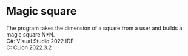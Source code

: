# Magic square
The program takes the dimension of a square from a user and builds a magic square N*N.  
C#: Visual Studio 2022 IDE  
C: CLion 2022.3.2  
